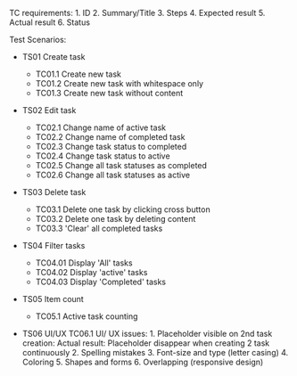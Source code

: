 TC requirements: 
    1. ID
    2. Summary/Title
    3. Steps
    4. Expected result
    5. Actual result
    6. Status


Test Scenarios:

* TS01 Create task
    * TC01.1 Create new task
    * TC01.2 Create new task with whitespace only
    * TC01.3 Create new task without content

* TS02 Edit task
    * TC02.1 Change name of active task
    * TC02.2 Change name of completed task
    * TC02.3 Change task status to completed
    * TC02.4 Change task status to active
    * TC02.5 Change all task statuses as completed
    * TC02.6 Change all task statuses as active

* TS03 Delete task
    * TC03.1 Delete one task by clicking cross button
    * TC03.2 Delete one task by deleting content
    * TC03.3 'Clear' all completed tasks

* TS04 Filter tasks
    * TC04.01 Display 'All' tasks
    * TC04.02 Display 'active' tasks
    * TC04.03 Display 'Completed' tasks

* TS05 Item count
    * TC05.1 Active task counting

* TS06 UI/UX
    TC06.1 UI/ UX issues:
        1. Placeholder visible on 2nd task creation:
            Actual result: Placeholder disappear when creating 2 task continuously
        2. Spelling mistakes
        3. Font-size and type (letter casing)
        4. Coloring
        5. Shapes and forms
        6. Overlapping (responsive design)
